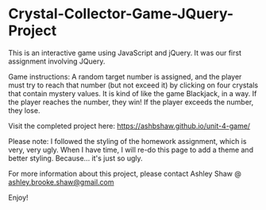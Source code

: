 # Crystal-Collector-Game-JQuery-Project

This is an interactive game using JavaScript and jQuery. It was our first assignment involving JQuery. 

Game instructions:
A random target number is assigned, and the player must try to reach that number (but not exceed it) by clicking on four crystals that contain mystery values. It is kind of like the game Blackjack, in a way. If the player reaches the number, they win! If the player exceeds the number, they lose.

Visit the completed project here: https://ashbshaw.github.io/unit-4-game/

Please note: I followed the styling of the homework assignment, which is very, very ugly. When I have time, I will re-do this page to add a theme and better styling. Because... it's just so ugly.

For more information about this project, please contact Ashley Shaw @ ashley.brooke.shaw@gmail.com 

Enjoy!
